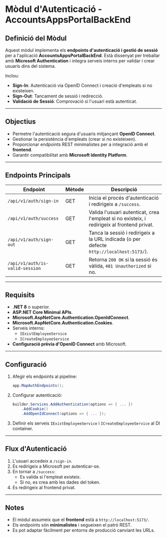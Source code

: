 # Mòdul d'Autenticació - AccountsAppsPortalBackEnd

## **Definició del Mòdul**

Aquest mòdul implementa els **endpoints d'autenticació i gestió de sessió** per a l'aplicació **AccountsAppsPortalBackEnd**. Està dissenyat per treballar amb **Microsoft Authentication** i integra serveis interns per validar i crear usuaris dins del sistema.

Inclou:

- **Sign-In**: Autenticació via OpenID Connect i creació d'empleats si no existeixen.
- **Sign-Out**: Tancament de sessió i redirecció.
- **Validació de Sessió**: Comprovació si l'usuari està autenticat.

---

## **Objectius**

- Permetre l'autenticació segura d'usuaris mitjançant **OpenID Connect**.
- Gestionar la persistència d'empleats (crear si no existeixen).
- Proporcionar endpoints REST minimalistes per a integració amb el **frontend**.
- Garantir compatibilitat amb **Microsoft Identity Platform**.

---

## **Endpoints Principals**

| Endpoint                        | Mètode | Descripció                                                                                  |
| ------------------------------- | ------ | ------------------------------------------------------------------------------------------- |
| `/api/v1/auth/sign-in`          | GET    | Inicia el procés d'autenticació i redirigeix a `/success`.                                  |
| `/api/v1/auth/success`          | GET    | Valida l'usuari autenticat, crea l'empleat si no existeix, i redirigeix al frontend privat. |
| `/api/v1/auth/sign-out`         | GET    | Tanca la sessió i redirigeix a la URL indicada (o per defecte `http://localhost:5173/`).    |
| `/api/v1/auth/is-valid-session` | GET    | Retorna `200 OK` si la sessió és vàlida, `401 Unauthorized` si no.                          |

---

## **Requisits**

- **.NET 8** o superior.
- **ASP.NET Core Minimal APIs**.
- **Microsoft.AspNetCore.Authentication.OpenIdConnect**.
- **Microsoft.AspNetCore.Authentication.Cookies**.
- Serveis interns:
  - `IExistEmployeeService`
  - `ICreateEmployeeService`
- **Configuració prèvia d'OpenID Connect** amb Microsoft.

---

## **Configuració**

1. Afegir els endpoints al pipeline:
   ```csharp
   app.MapAuthEndpoints();
   ```
2. Configurar autenticació:
   ```csharp
   builder.Services.AddAuthentication(options => { ... })
       .AddCookie()
       .AddOpenIdConnect(options => { ... });
   ```
3. Definir els serveis `IExistEmployeeService` i `ICreateEmployeeService` al DI container.

---

## **Flux d'Autenticació**

1. L'usuari accedeix a `/sign-in`.
2. Es redirigeix a Microsoft per autenticar-se.
3. En tornar a `/success`:
   - Es valida si l'empleat existeix.
   - Si no, es crea amb les dades del token.
4. Es redirigeix al frontend privat.

---

## **Notes**

- El mòdul assumeix que el **frontend** està a `http://localhost:5173/`.
- Els endpoints són **minimalistes** i segueixen el patró REST.
- Es pot adaptar fàcilment per entorns de producció canviant les URLs.
